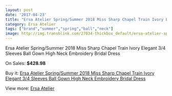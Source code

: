 ```yaml
---
layout: post
date: '2017-04-23'
title: "Ersa Atelier Spring/Summer 2018 Miss Sharp Chapel Train Ivory Elegant 3/4 Sleeves Ball Gown High Neck Embroidery Bridal Dress"
category: Ersa Atelier
tags: ["brand","summer","spring","ball","neck"]
image: http://img.transblink.com/27034-thickbox_default/ersa-atelier-spring-summer-2018-miss-sharp-chapel-train-ivory-elegant-3-4-sleeves-ball-gown-high-neck-embroidery-bridal-dress.jpg
---
```

Ersa Atelier Spring/Summer 2018 Miss Sharp Chapel Train Ivory Elegant 3/4 Sleeves Ball Gown High Neck Embroidery Bridal Dress

On Sales: **$428.98**
<a href="https://www.transblink.com/en/ersa-atelier/8545-ersa-atelier-spring-summer-2018-miss-sharp-chapel-train-ivory-elegant-3-4-sleeves-ball-gown-high-neck-embroidery-bridal-dress.html"><amp-img layout="responsive" width="600" height="600" src="//img.transblink.com/27034-thickbox_default/ersa-atelier-spring-summer-2018-miss-sharp-chapel-train-ivory-elegant-3-4-sleeves-ball-gown-high-neck-embroidery-bridal-dress.jpg" alt="Ersa Atelier Spring/Summer 2018 Miss Sharp Chapel Train Ivory Elegant 3/4 Sleeves Ball Gown High Neck Embroidery Bridal Dress 0" /></a>
<a href="https://www.transblink.com/en/ersa-atelier/8545-ersa-atelier-spring-summer-2018-miss-sharp-chapel-train-ivory-elegant-3-4-sleeves-ball-gown-high-neck-embroidery-bridal-dress.html"><amp-img layout="responsive" width="600" height="600" src="//img.transblink.com/27039-thickbox_default/ersa-atelier-spring-summer-2018-miss-sharp-chapel-train-ivory-elegant-3-4-sleeves-ball-gown-high-neck-embroidery-bridal-dress.jpg" alt="Ersa Atelier Spring/Summer 2018 Miss Sharp Chapel Train Ivory Elegant 3/4 Sleeves Ball Gown High Neck Embroidery Bridal Dress 1" /></a>
<a href="https://www.transblink.com/en/ersa-atelier/8545-ersa-atelier-spring-summer-2018-miss-sharp-chapel-train-ivory-elegant-3-4-sleeves-ball-gown-high-neck-embroidery-bridal-dress.html"><amp-img layout="responsive" width="600" height="600" src="//img.transblink.com/27038-thickbox_default/ersa-atelier-spring-summer-2018-miss-sharp-chapel-train-ivory-elegant-3-4-sleeves-ball-gown-high-neck-embroidery-bridal-dress.jpg" alt="Ersa Atelier Spring/Summer 2018 Miss Sharp Chapel Train Ivory Elegant 3/4 Sleeves Ball Gown High Neck Embroidery Bridal Dress 2" /></a>
<a href="https://www.transblink.com/en/ersa-atelier/8545-ersa-atelier-spring-summer-2018-miss-sharp-chapel-train-ivory-elegant-3-4-sleeves-ball-gown-high-neck-embroidery-bridal-dress.html"><amp-img layout="responsive" width="600" height="600" src="//img.transblink.com/27037-thickbox_default/ersa-atelier-spring-summer-2018-miss-sharp-chapel-train-ivory-elegant-3-4-sleeves-ball-gown-high-neck-embroidery-bridal-dress.jpg" alt="Ersa Atelier Spring/Summer 2018 Miss Sharp Chapel Train Ivory Elegant 3/4 Sleeves Ball Gown High Neck Embroidery Bridal Dress 3" /></a>
<a href="https://www.transblink.com/en/ersa-atelier/8545-ersa-atelier-spring-summer-2018-miss-sharp-chapel-train-ivory-elegant-3-4-sleeves-ball-gown-high-neck-embroidery-bridal-dress.html"><amp-img layout="responsive" width="600" height="600" src="//img.transblink.com/27036-thickbox_default/ersa-atelier-spring-summer-2018-miss-sharp-chapel-train-ivory-elegant-3-4-sleeves-ball-gown-high-neck-embroidery-bridal-dress.jpg" alt="Ersa Atelier Spring/Summer 2018 Miss Sharp Chapel Train Ivory Elegant 3/4 Sleeves Ball Gown High Neck Embroidery Bridal Dress 4" /></a>
<a href="https://www.transblink.com/en/ersa-atelier/8545-ersa-atelier-spring-summer-2018-miss-sharp-chapel-train-ivory-elegant-3-4-sleeves-ball-gown-high-neck-embroidery-bridal-dress.html"><amp-img layout="responsive" width="600" height="600" src="//img.transblink.com/27035-thickbox_default/ersa-atelier-spring-summer-2018-miss-sharp-chapel-train-ivory-elegant-3-4-sleeves-ball-gown-high-neck-embroidery-bridal-dress.jpg" alt="Ersa Atelier Spring/Summer 2018 Miss Sharp Chapel Train Ivory Elegant 3/4 Sleeves Ball Gown High Neck Embroidery Bridal Dress 5" /></a>

Buy it: [Ersa Atelier Spring/Summer 2018 Miss Sharp Chapel Train Ivory Elegant 3/4 Sleeves Ball Gown High Neck Embroidery Bridal Dress](https://www.transblink.com/en/ersa-atelier/8545-ersa-atelier-spring-summer-2018-miss-sharp-chapel-train-ivory-elegant-3-4-sleeves-ball-gown-high-neck-embroidery-bridal-dress.html "Ersa Atelier Spring/Summer 2018 Miss Sharp Chapel Train Ivory Elegant 3/4 Sleeves Ball Gown High Neck Embroidery Bridal Dress")

View more: [Ersa Atelier](https://www.transblink.com/en/74-ersa-atelier "Ersa Atelier")